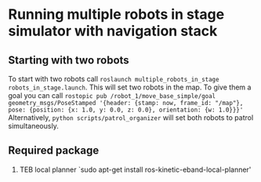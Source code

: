 # Running multiple robots in stage simulator with navigation stack
## Starting with two robots 
To start with two robots call `roslaunch multiple_robots_in_stage robots_in_stage.launch`. This will set two
robots in the map.
To give them a goal you can call `rostopic pub /robot_1/move_base_simple/goal geometry_msgs/PoseStamped '{header: {stamp: now, frame_id: "/map"}, pose: {position: {x: 1.0, y: 0.0, z: 0.0}, orientation: {w: 1.0}}}'` 
Alternatively, `python scripts/patrol_organizer` will set both robots to patrol simultaneously.

## Required package
1) TEB local planner 
`sudo apt-get install ros-kinetic-eband-local-planner'
